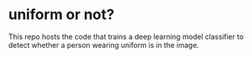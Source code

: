 # uniform or not?

This repo hosts the code that trains a deep learning model classifier to detect whether a person wearing uniform is in the image.



